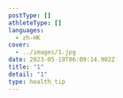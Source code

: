 ```yaml
---
postType: []
athleteType: []
languages:
  - zh-HK
cover:
  - ../images/1.jpg
date: 2023-05-19T06:09:14.902Z
title: "1"
detail: "1"
type: health_tip
---
```

